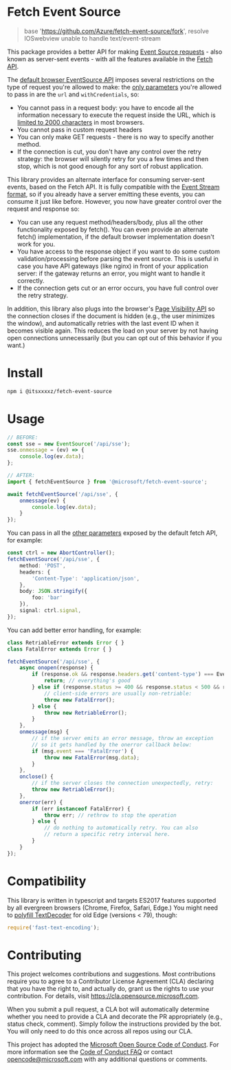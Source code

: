 # Fetch Event Source

> base 'https://github.com/Azure/fetch-event-source/fork', resolve IOSwebview unable to handle text/event-stream

This package provides a better API for making [Event Source requests](https://developer.mozilla.org/en-US/docs/Web/API/Server-sent_events/Using_server-sent_events) - also known as server-sent events - with all the features available in the [Fetch API](https://developer.mozilla.org/en-US/docs/Web/API/Fetch_API).

The [default browser EventSource API](https://developer.mozilla.org/en-US/docs/Web/API/EventSource) imposes several restrictions on the type of request you're allowed to make: the [only parameters](https://developer.mozilla.org/en-US/docs/Web/API/EventSource/EventSource#Parameters) you're allowed to pass in are the `url` and `withCredentials`, so:
* You cannot pass in a request body: you have to encode all the information necessary to execute the request inside the URL, which is [limited to 2000 characters](https://stackoverflow.com/questions/417142) in most browsers.
* You cannot pass in custom request headers
* You can only make GET requests - there is no way to specify another method.
* If the connection is cut, you don't have any control over the retry strategy: the browser will silently retry for you a few times and then stop, which is not good enough for any sort of robust application.

This library provides an alternate interface for consuming server-sent events, based on the Fetch API. It is fully compatible with the [Event Stream format](https://developer.mozilla.org/en-US/docs/Web/API/Server-sent_events/Using_server-sent_events#Event_stream_format), so if you already have a server emitting these events, you can consume it just like before. However, you now have greater control over the request and response so:

* You can use any request method/headers/body, plus all the other functionality exposed by fetch(). You can even provide an alternate fetch() implementation, if the default browser implementation doesn't work for you.
* You have access to the response object if you want to do some custom validation/processing before  parsing the event source. This is useful in case you have API gateways (like nginx) in front of your application server: if the gateway returns an error, you might want to handle it correctly.
* If the connection gets cut or an error occurs, you have full control over the retry strategy.

In addition, this library also plugs into the browser's [Page Visibility API](https://developer.mozilla.org/en-US/docs/Web/API/Page_Visibility_API) so the connection closes if the document is hidden (e.g., the user minimizes the window), and automatically retries with the last event ID when it becomes visible again. This reduces the load on your server by not having open connections unnecessarily (but you can opt out of this behavior if you want.)

# Install
```sh
npm i @itsxxxxz/fetch-event-source
```

# Usage
```ts
// BEFORE:
const sse = new EventSource('/api/sse');
sse.onmessage = (ev) => {
    console.log(ev.data);
};

// AFTER:
import { fetchEventSource } from '@microsoft/fetch-event-source';

await fetchEventSource('/api/sse', {
    onmessage(ev) {
        console.log(ev.data);
    }
});
```

You can pass in all the [other parameters](https://developer.mozilla.org/en-US/docs/Web/API/WindowOrWorkerGlobalScope/fetch#Parameters) exposed by the default fetch API, for example:
```ts
const ctrl = new AbortController();
fetchEventSource('/api/sse', {
    method: 'POST',
    headers: {
        'Content-Type': 'application/json',
    },
    body: JSON.stringify({
        foo: 'bar'
    }),
    signal: ctrl.signal,
});
```

You can add better error handling, for example:
```ts
class RetriableError extends Error { }
class FatalError extends Error { }

fetchEventSource('/api/sse', {
    async onopen(response) {
        if (response.ok && response.headers.get('content-type') === EventStreamContentType) {
            return; // everything's good
        } else if (response.status >= 400 && response.status < 500 && response.status !== 429) {
            // client-side errors are usually non-retriable:
            throw new FatalError();
        } else {
            throw new RetriableError();
        }
    },
    onmessage(msg) {
        // if the server emits an error message, throw an exception
        // so it gets handled by the onerror callback below:
        if (msg.event === 'FatalError') {
            throw new FatalError(msg.data);
        }
    },
    onclose() {
        // if the server closes the connection unexpectedly, retry:
        throw new RetriableError();
    },
    onerror(err) {
        if (err instanceof FatalError) {
            throw err; // rethrow to stop the operation
        } else {
            // do nothing to automatically retry. You can also
            // return a specific retry interval here.
        }
    }
});
```

# Compatibility
This library is written in typescript and targets ES2017 features supported by all evergreen browsers (Chrome, Firefox, Safari, Edge.) You might need to [polyfill TextDecoder](https://www.npmjs.com/package/fast-text-encoding) for old Edge (versions < 79), though:
```js
require('fast-text-encoding');
```

# Contributing

This project welcomes contributions and suggestions.  Most contributions require you to agree to a
Contributor License Agreement (CLA) declaring that you have the right to, and actually do, grant us
the rights to use your contribution. For details, visit https://cla.opensource.microsoft.com.

When you submit a pull request, a CLA bot will automatically determine whether you need to provide
a CLA and decorate the PR appropriately (e.g., status check, comment). Simply follow the instructions
provided by the bot. You will only need to do this once across all repos using our CLA.

This project has adopted the [Microsoft Open Source Code of Conduct](https://opensource.microsoft.com/codeofconduct/).
For more information see the [Code of Conduct FAQ](https://opensource.microsoft.com/codeofconduct/faq/) or
contact [opencode@microsoft.com](mailto:opencode@microsoft.com) with any additional questions or comments.
